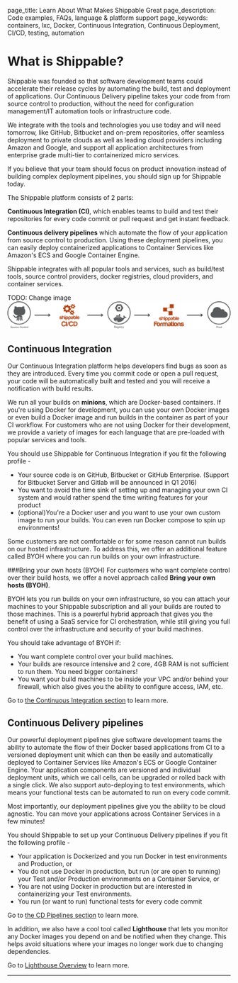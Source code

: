 page_title: Learn About What Makes Shippable Great
page_description: Code examples, FAQs, language & platform support
page_keywords: containers, lxc, Docker, Continuous Integration, Continuous Deployment, CI/CD, testing, automation

# What is Shippable?

Shippable was founded so that software development teams could accelerate their release cycles by automating the build, test and deployment of applications. Our Continuous Delivery pipeline takes your code from from source control to production, without the need for configuration management/IT automation tools or infrastructure code.

We integrate with the tools and technologies you use today and will need tomorrow, like GitHub, Bitbucket and on-prem repositories, offer seamless deployment to private clouds as well as leading cloud providers including Amazon and Google, and support all application architectures from enterprise grade multi-tier to containerized micro services. 

If you believe that your team should focus on product innovation instead of building complex deployment pipelines, you should sign up for Shippable today.

The Shippable platform consists of 2 parts: 

**Continuous Integration (CI)**, which enables teams to build and test their repositories for every code commit or pull request and get instant feedback. 

**Continuous delivery pipelines** which automate the flow of your application from source control to production. Using these deployment pipelines, you can easily deploy containerized applications to Container Services like Amazon's ECS and Google Container Engine. 

Shippable integrates with all popular tools and services, such as build/test tools,  source control providers, docker registries, cloud providers, and container services.

TODO: Change image
<img src="./images/how_it_works.png" alt="e2e pipeline" style="width:800px;"/>

## Continuous Integration
Our Continuous Integration platform helps developers find bugs as soon as they are introduced. Every time you commit code or open a pull request, your code will be automatically built and tested and you will receive a notification with build results. 

We run all your builds on **minions**, which are Docker-based containers. If you're using Docker for development, you can use your own Docker images or even build a Docker image and run builds in the container as part of your CI workflow. For customers who are not using Docker for their development, we provide a variety of images for each language that are pre-loaded with popular services and tools.

You should use Shippable for Continuous Integration if you fit the following profile -

* Your source code is on GitHub, Bitbucket or GitHub Enterprise. (Support for Bitbucket Server and Gitlab will be announced in Q1 2016)
* You want to avoid the time sink of setting up and managing your own CI system and would rather spend the time writing features for your product   
* (optional)You're a Docker user and you want to use your own custom image to run your builds. You can even run Docker compose to spin up environments!

Some customers are not comfortable or for some reason cannot run builds on our hosted infrastructure. To address this, we offer an additional feature called BYOH where you can run builds on your own infrastructure.

###Bring your own hosts (BYOH)
For customers who want complete control over their build hosts, we offer a novel approach called **Bring your own hosts (BYOH)**. 

BYOH lets you run builds on your own infrastructure, so you can attach your machines to your Shippable subscription and all your builds are routed to those machines. This is a powerful hybrid approach that gives you the benefit of using a SaaS service for CI orchestration, while still giving you full control over the infrastructure and security of your build machines.

You should take advantage of BYOH if:  

* You want complete control over your build machines. 
* Your builds are resource intensive and 2 core, 4GB RAM is not sufficient to run them. You need bigger containers! 
* You want your build machines to be inside your VPC and/or behind your firewall, which also gives you the ability to configure access, IAM, etc.


Go to [the Continuous Integration section](ci_overview.md) to learn more.

## Continuous Delivery pipelines

Our powerful deployment pipelines give software development teams the ability to automate the flow of their Docker based applications from CI to a versioned deployment unit which can then be easily and automatically deployed to Container Services like Amazon's ECS or Google Container Engine. Your application components are versioned and individual deployment units, which we call cells, can be upgraded or rolled back with a single click. We also support auto-deploying to test environments, which means your functional tests can be automated to run on every code commit.
 
Most importantly, our deployment pipelines give you the ability to be cloud agnostic. You can move your applications across Container Services in a few minutes!

You should Shippable to set up your Continuous Delivery pipelines if you fit the following profile -

* Your application is Dockerized and you run Docker in test environments and Production, or
* You do not use Docker in production, but run (or are open to running) your Test and/or Production environments on a Container Service, or 
* You are not using Docker in production but are interested in containerizing your Test environments.  
* You run (or want to run) functional tests for every code commit

Go to [the CD Pipelines section](pipelines_overview.md) to learn more.

In addition, we also have a cool tool called **Lighthouse** that lets you monitor any Docker images you depend on and be notified when they change. This helps avoid situations where your images no longer work due to changing dependencies. 

Go to [Lighthouse Overview](formations_overview.md) to learn more.

*****

